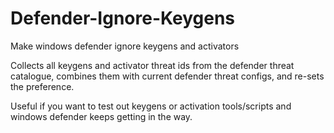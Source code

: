 # Defender-Ignore-Keygens
Make windows defender ignore keygens and activators

Collects all keygens and activator threat ids from the defender threat catalogue, combines them with current defender threat configs, and re-sets the preference.

Useful if you want to test out keygens or activation tools/scripts and windows defender keeps getting in the way.
